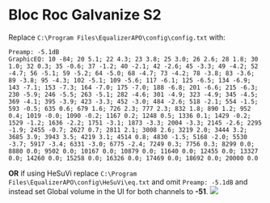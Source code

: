 # Bloc Roc Galvanize S2
Replace `C:\Program Files\EqualizerAPO\config\config.txt` with:
```
Preamp: -5.1dB
GraphicEQ: 10 -84; 20 5.1; 22 4.3; 23 3.8; 25 3.0; 26 2.6; 28 1.8; 30 1.0; 32 0.3; 35 -0.6; 37 -1.2; 40 -2.1; 42 -2.6; 45 -3.3; 49 -4.2; 52 -4.7; 56 -5.1; 59 -5.2; 64 -5.0; 68 -4.7; 73 -4.2; 78 -3.8; 83 -3.6; 89 -3.8; 95 -4.3; 102 -5.1; 109 -5.6; 117 -6.1; 125 -6.5; 134 -6.9; 143 -7.1; 153 -7.3; 164 -7.0; 175 -7.0; 188 -6.8; 201 -6.6; 215 -6.3; 230 -5.9; 246 -5.5; 263 -5.1; 282 -4.6; 301 -4.9; 323 -4.9; 345 -4.5; 369 -4.1; 395 -3.9; 423 -3.3; 452 -3.0; 484 -2.6; 518 -2.1; 554 -1.5; 593 -0.5; 635 0.6; 679 1.6; 726 2.3; 777 2.3; 832 1.8; 890 1.2; 952 0.4; 1019 -0.0; 1090 -0.2; 1167 0.2; 1248 0.5; 1336 0.1; 1429 -0.2; 1529 -1.2; 1636 -2.2; 1751 -3.1; 1873 -3.3; 2004 -3.3; 2145 -2.6; 2295 -1.9; 2455 -0.7; 2627 0.7; 2811 2.1; 3008 2.6; 3219 2.0; 3444 3.2; 3685 3.9; 3943 3.5; 4219 3.1; 4514 0.8; 4830 -1.5; 5168 -2.0; 5530 -3.7; 5917 -3.4; 6331 -3.0; 6775 -2.4; 7249 0.3; 7756 0.3; 8299 0.0; 8880 0.0; 9502 0.0; 10167 0.0; 10879 0.0; 11640 0.0; 12455 0.0; 13327 0.0; 14260 0.0; 15258 0.0; 16326 0.0; 17469 0.0; 18692 0.0; 20000 0.0
```
**OR** if using HeSuVi replace `C:\Program Files\EqualizerAPO\config\HeSuVi\eq.txt` and omit `Preamp: -5.1dB` and instead set Global volume in the UI for both channels to **-51**.
![](https://raw.githubusercontent.com/jaakkopasanen/AutoEq/master/results/Sonoma%20Model%20One/innerfidelity/onear/Bloc%20Roc%20Galvanize%20S2/Bloc%20Roc%20Galvanize%20S2.png)